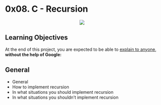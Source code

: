 # 0x08. C - Recursion

<p align="center">
	<img size="400" src="https://s3.amazonaws.com/intranet-projects-files/holbertonschool-low_level_programming/219/a88.jpg">
</p>

## Learning Objectives

At the end of this project, you are expected to be able to [explain to anyone](https://intranet.alxswe.com/rltoken/Uip4OgfLQdGP921TAMtCHQ), <b>without the help of Google:</b>

## General

- General
- How to implement recursion
- In what situations you should implement recursion
- In what situations you shouldn’t implement recursion
